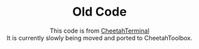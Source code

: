 <div align=center>

# Old Code

This code is from [CheetahTerminal](https://github.com/CraigCraig/CheetahTerminal)<br>
It is currently slowly being moved and ported to CheetahToolbox.<br>

</div>